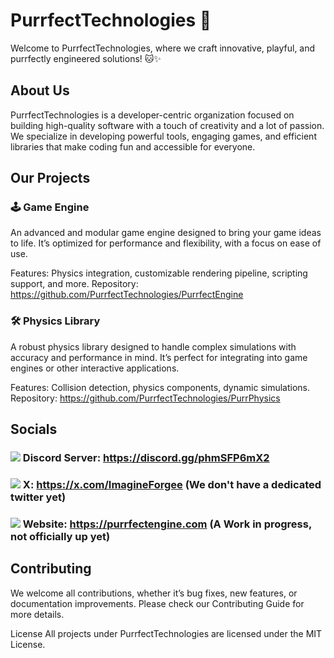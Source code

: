 # PurrfectTechnologies 🐾
Welcome to PurrfectTechnologies, where we craft innovative, playful, and purrfectly engineered solutions! 🐱✨

## About Us
PurrfectTechnologies is a developer-centric organization focused on building high-quality software with a touch of creativity and a lot of passion. We specialize in developing powerful tools, engaging games, and efficient libraries that make coding fun and accessible for everyone.

## Our Projects
### 🕹️ Game Engine
An advanced and modular game engine designed to bring your game ideas to life. It’s optimized for performance and flexibility, with a focus on ease of use.

Features: Physics integration, customizable rendering pipeline, scripting support, and more.
Repository: https://github.com/PurrfectTechnologies/PurrfectEngine
### 🛠️ Physics Library
A robust physics library designed to handle complex simulations with accuracy and performance in mind. It’s perfect for integrating into game engines or other interactive applications.

Features: Collision detection, physics components, dynamic simulations.
Repository: https://github.com/PurrfectTechnologies/PurrPhysics
## Socials
### ![](https://img.icons8.com/?size=100&id=30998&format=png&color=000000) Discord Server: https://discord.gg/phmSFP6mX2
### ![](https://img.icons8.com/?size=100&id=111057&format=png&color=000000) X: https://x.com/ImagineForgee (We don't have a dedicated twitter yet)
### ![](https://img.icons8.com/?size=100&id=63807&format=png&color=000000) Website: https://purrfectengine.com (A Work in progress, not officially up yet)
## Contributing
We welcome all contributions, whether it’s bug fixes, new features, or documentation improvements. Please check our Contributing Guide for more details.

License
All projects under PurrfectTechnologies are licensed under the MIT License.
